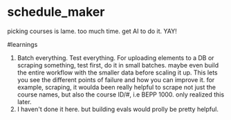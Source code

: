 # schedule_maker
picking courses is lame. too much time. get AI to do it. YAY!

#learnings
1) Batch everything. Test everything. For uploading elements to a DB or scraping something, test first, do it in small batches. maybe even build the entire workflow with the smaller data before scaling it up. This lets you see the different points of failure and how you can improve it. for example, scraping, it woulda been really helpful to scrape not just the course names, but also the course ID/#, i.e BEPP 1000. only realized this later.
2) I haven't done it here. but building evals would prolly be pretty helpful. 
